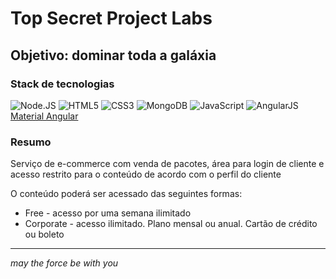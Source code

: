 # Top Secret Project Labs
## Objetivo: dominar toda a galáxia

### Stack de tecnologias

![Node.JS](https://www.shareicon.net/data/128x128/2015/10/06/112725_development_512x512.png)
![HTML5](https://www.w3.org/html/logo/downloads/HTML5_Logo_128.png)
![CSS3](https://www.shareicon.net/data/128x128/2015/09/01/94046_css3_512x512.png)
![MongoDB](https://perlmaven.com/img/mongodb-logo.png)
![JavaScript](http://emojis.slackmojis.com/emojis/images/1450441296/151/javascript.png?1450441296)
![AngularJS](https://s-media-cache-ak0.pinimg.com/236x/3f/22/ef/3f22efbd20ba337ffd2a95c52a1899e5.jpg)
[Material Angular](https://material.angular.io/)


### Resumo
Serviço de e-commerce com venda de pacotes, área para login de cliente e acesso restrito para o conteúdo de acordo com o perfil do cliente

O conteúdo poderá ser acessado das seguintes formas:
- Free - acesso por uma semana ilimitado
- Corporate - acesso ilimitado. Plano mensal ou anual. Cartão de crédito ou boleto



* * *
*may the force be with you*
